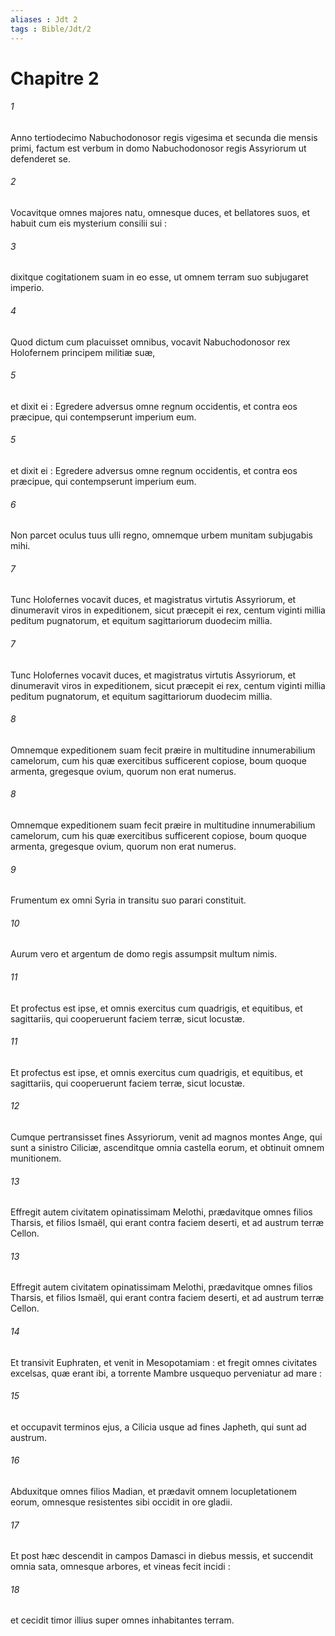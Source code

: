 ```yaml
---
aliases : Jdt 2
tags : Bible/Jdt/2
---
```


# Chapitre 2

###### 1
Anno tertiodecimo Nabuchodonosor regis vigesima et secunda die mensis primi, factum est verbum in domo Nabuchodonosor regis Assyriorum ut defenderet se.
###### 2
Vocavitque omnes majores natu, omnesque duces, et bellatores suos, et habuit cum eis mysterium consilii sui :
###### 3
dixitque cogitationem suam in eo esse, ut omnem terram suo subjugaret imperio.
###### 4
Quod dictum cum placuisset omnibus, vocavit Nabuchodonosor rex Holofernem principem militiæ suæ,
###### 5
et dixit ei : Egredere adversus omne regnum occidentis, et contra eos præcipue, qui contempserunt imperium eum.
###### 5
et dixit ei : Egredere adversus omne regnum occidentis, et contra eos præcipue, qui contempserunt imperium eum.
###### 6
Non parcet oculus tuus ulli regno, omnemque urbem munitam subjugabis mihi.
###### 7
Tunc Holofernes vocavit duces, et magistratus virtutis Assyriorum, et dinumeravit viros in expeditionem, sicut præcepit ei rex, centum viginti millia peditum pugnatorum, et equitum sagittariorum duodecim millia.
###### 7
Tunc Holofernes vocavit duces, et magistratus virtutis Assyriorum, et dinumeravit viros in expeditionem, sicut præcepit ei rex, centum viginti millia peditum pugnatorum, et equitum sagittariorum duodecim millia.
###### 8
Omnemque expeditionem suam fecit præire in multitudine innumerabilium camelorum, cum his quæ exercitibus sufficerent copiose, boum quoque armenta, gregesque ovium, quorum non erat numerus.
###### 8
Omnemque expeditionem suam fecit præire in multitudine innumerabilium camelorum, cum his quæ exercitibus sufficerent copiose, boum quoque armenta, gregesque ovium, quorum non erat numerus.
###### 9
Frumentum ex omni Syria in transitu suo parari constituit.
###### 10
Aurum vero et argentum de domo regis assumpsit multum nimis.
###### 11
Et profectus est ipse, et omnis exercitus cum quadrigis, et equitibus, et sagittariis, qui cooperuerunt faciem terræ, sicut locustæ.
###### 11
Et profectus est ipse, et omnis exercitus cum quadrigis, et equitibus, et sagittariis, qui cooperuerunt faciem terræ, sicut locustæ.
###### 12
Cumque pertransisset fines Assyriorum, venit ad magnos montes Ange, qui sunt a sinistro Ciliciæ, ascenditque omnia castella eorum, et obtinuit omnem munitionem.
###### 13
Effregit autem civitatem opinatissimam Melothi, prædavitque omnes filios Tharsis, et filios Ismaël, qui erant contra faciem deserti, et ad austrum terræ Cellon.
###### 13
Effregit autem civitatem opinatissimam Melothi, prædavitque omnes filios Tharsis, et filios Ismaël, qui erant contra faciem deserti, et ad austrum terræ Cellon.
###### 14
Et transivit Euphraten, et venit in Mesopotamiam : et fregit omnes civitates excelsas, quæ erant ibi, a torrente Mambre usquequo perveniatur ad mare :
###### 15
et occupavit terminos ejus, a Cilicia usque ad fines Japheth, qui sunt ad austrum.
###### 16
Abduxitque omnes filios Madian, et prædavit omnem locupletationem eorum, omnesque resistentes sibi occidit in ore gladii.
###### 17
Et post hæc descendit in campos Damasci in diebus messis, et succendit omnia sata, omnesque arbores, et vineas fecit incidi :
###### 18
et cecidit timor illius super omnes inhabitantes terram.
